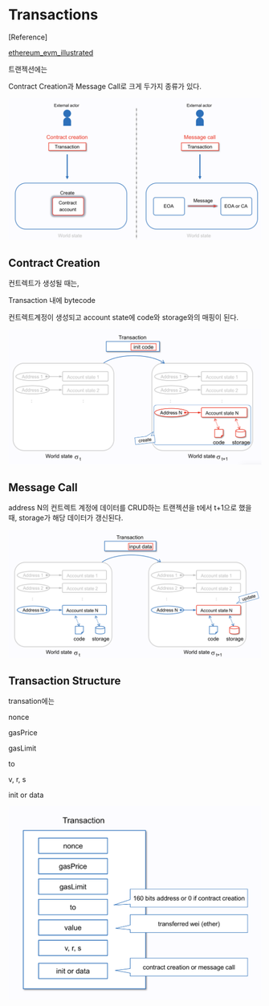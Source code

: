 # Transactions

[Reference]

[ethereum_evm_illustrated](
https://takenobu-hs.github.io/downloads/ethereum_evm_illustrated.pdf)


트랜젝션에는 

Contract Creation과 Message Call로 크게 두가지 종류가 있다.


![Transactions](assets/transactions.png)



## Contract Creation

컨트렉트가 생성될 때는,

Transaction 내에 bytecode

컨트렉트계정이 생성되고 account state에 code와 storage와의 매핑이 된다.

![contract_creation](assets/contract_creation.png)

## Message Call

address N의 컨트렉트 계정에 데이터를 CRUD하는 트랜젝션을 
t에서 t+1으로 했을 때,
storage가 해당 데이터가 갱신된다.

![message_call](assets/message_call.png)


## Transaction Structure

transation에는 

nonce

gasPrice

gasLimit

to

v, r, s

init or data

![Transation Structure](assets/transaction_structure.png)
